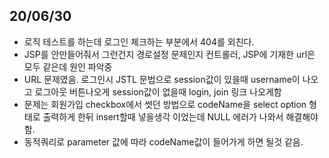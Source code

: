 ## 20/06/30

 - 로직 테스트를 하는데 로그인 체크하는 부분에서 404를 외친다.
 - JSP를 안만들어줘서 그런건지 경로설정 문제인지 컨트롤러, JSP에 기재한 url은 모두 같은데 원인 파악중
 - URL 문제였음. 로그인시 JSTL 문법으로 session값이 있을때 username이 나오고 로그아웃 버튼나오게 session값이 없을때 login, join 링크 나오게함
 - 문제는 회원가입 checkbox에서 썻던 방법으로 codeName을 select option 형태로 출력하게 한뒤 insert할때 넣을생각 이었는데 NULL 에러가 나와서 해결해야함.
 - 동적쿼리로 parameter 값에 따라 codeName값이 들어가게 하면 될것 같음.
